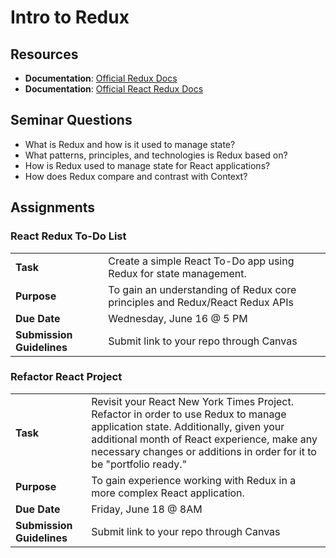 # Intro to Redux

## Resources
* **Documentation**: [Official Redux Docs](https://redux.js.org/)
* **Documentation**: [Official React Redux Docs](https://react-redux.js.org/)

## Seminar Questions
* What is Redux and how is it used to manage state?
* What patterns, principles, and technologies is Redux based on?
* How is Redux used to manage state for React applications?
* How does Redux compare and contrast with Context?

## Assignments
### React Redux To-Do List
|     |     |
| --- | --- |
| **Task** | Create a simple React To-Do app using Redux for state management. |
| **Purpose** | To gain an understanding of Redux core principles and Redux/React Redux APIs |
| **Due Date** | Wednesday, June 16 @ 5 PM
| **Submission Guidelines** | Submit link to your repo through Canvas |

### Refactor React Project
|     |     |
| --- | --- |
| **Task** | Revisit your React New York Times Project. Refactor in order to use Redux to manage application state. Additionally, given your additional month of React experience, make any necessary changes or additions in order for it to be "portfolio ready." |
| **Purpose** | To gain experience working with Redux in a more complex React application. |
| **Due Date** | Friday, June 18 @ 8AM |
| **Submission Guidelines** | Submit link to your repo through Canvas |

